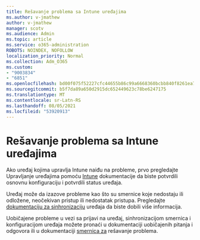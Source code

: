 ```yaml
---
title: Rešavanje problema sa Intune uređajima
ms.author: v-jmathew
author: v-jmathew
manager: scotv
ms.audience: Admin
ms.topic: article
ms.service: o365-administration
ROBOTS: NOINDEX, NOFOLLOW
localization_priority: Normal
ms.collection: Adm_O365
ms.custom:
- "9003834"
- "6851"
ms.openlocfilehash: bd00f075f52227cfc44655b86c99a6668360bcbb840f8261ea777a78c21a2494
ms.sourcegitcommit: b5f7da89a650d2915dc652449623c78be6247175
ms.translationtype: MT
ms.contentlocale: sr-Latn-RS
ms.lasthandoff: 08/05/2021
ms.locfileid: "53920913"
---
```

# <a name="troubleshooting-problems-with-intune-devices"></a>Rešavanje problema sa Intune uređajima

Ako uređaj kojima upravlja Intune naiđu na probleme, prvo pregledajte Upravljanje uređajima pomoću [Intune](https://docs.microsoft.com/mem/intune/protect/endpoint-security-manage-devices) dokumentacije da biste potvrdili osnovnu konfiguraciju i potvrdili status uređaja.

Uređaj može da izazove probleme kao što su smernice koje nedostaju ili odložene, neočekivan pristup ili nedostatak pristupa. Pregledajte [dokumentaciju za sinhronizaciju](https://docs.microsoft.com/mem/intune/remote-actions/device-sync) uređaja da biste dobili više informacija.

Uobičajene probleme u vezi sa prijavi na uređaj, sinhronizacijom [](https://docs.microsoft.com/mem/intune/configuration/device-profile-troubleshoot) smernica i konfiguracijom uređaja možete pronaći u dokumentaciji uobičajenih pitanja i odgovora ili u dokumentaciji [smernica za](https://docs.microsoft.com/mem/intune/configuration/troubleshoot-policies-in-microsoft-intune) rešavanje problema.

